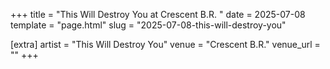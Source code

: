 +++
title = "This Will Destroy You at Crescent B.R. "
date = 2025-07-08
template = "page.html"
slug = "2025-07-08-this-will-destroy-you"

[extra]
artist = "This Will Destroy You"
venue = "Crescent B.R."
venue_url = ""
+++
